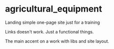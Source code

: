 # agricultural_equipment
Landing simple one-page site just for a training

Links doesn't work. Just a functional things. 

The main accent on a work with libs and site layout.
